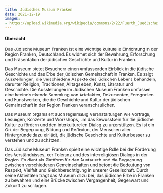 ```yaml
---
title: Jüdisches Museum Franken
date: 2021-12-19
images: 
- https://upload.wikimedia.org/wikipedia/commons/2/22/Fuerth_Juedisches_Museum.jpg
---
```


#### Übersicht

Das Jüdische Museum Franken ist eine wichtige kulturelle Einrichtung in der Region Franken, Deutschland. Es widmet sich der Bewahrung, Erforschung und Präsentation der jüdischen Geschichte und Kultur in Franken.

Das Museum bietet Besuchern einen umfassenden Einblick in die jüdische Geschichte und das Erbe der jüdischen Gemeinschaft in Franken. Es zeigt Ausstellungen, die verschiedene Aspekte des jüdischen Lebens behandeln, darunter Religion, Traditionen, Alltagsleben, Kunst, Literatur und Geschichte. Die Ausstellungen im Jüdischen Museum Franken umfassen eine beeindruckende Sammlung von Artefakten, Dokumenten, Fotografien und Kunstwerken, die die Geschichte und Kultur der jüdischen Gemeinschaft in der Region Franken veranschaulichen.

Das Museum organisiert auch regelmäßig Veranstaltungen wie Vorträge, Lesungen, Konzerte und Workshops, um das Bewusstsein für die jüdische Kultur zu fördern und den interkulturellen Dialog zu unterstützen. Es ist ein Ort der Begegnung, Bildung und Reflexion, der Menschen aller Hintergründe dazu einlädt, die jüdische Geschichte und Kultur besser zu verstehen und zu schätzen.

Das Jüdische Museum Franken spielt eine wichtige Rolle bei der Förderung des Verständnisses, der Toleranz und des interreligiösen Dialogs in der Region. Es dient als Plattform für den Austausch und die Begegnung zwischen verschiedenen Gemeinschaften und betont die Bedeutung von Respekt, Vielfalt und Gleichberechtigung in unserer Gesellschaft. Durch seine Aktivitäten trägt das Museum dazu bei, das jüdische Erbe in Franken zu bewahren und eine Brücke zwischen Vergangenheit, Gegenwart und Zukunft zu schlagen.